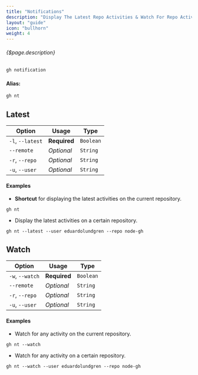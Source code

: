 ```yaml
---
title: "Notifications"
description: "Display The Latest Repo Activities & Watch For Repo Activity"
layout: "guide"
icon: "bullhorn"
weight: 4
---
```


###### {$page.description}

<article id="1">

```javascript
gh notification
```

#### Alias:

```javascript
gh nt
```

## Latest

Option           | Usage        | Type
---              | ---          | ---
`-l`, `--latest` | **Required** | `Boolean`
`--remote`       | *Optional*   | `String`
`-r`, `--repo`   | *Optional*   | `String`
`-u`, `--user`   | *Optional*   | `String`

#### Examples

* **Shortcut** for displaying the latest activities on the current repository.

```shell
gh nt
```

* Display the latest activities on a certain repository.

```shell
gh nt --latest --user eduardolundgren --repo node-gh
```

</article>


<article id="2">

## Watch

Option           | Usage        | Type
---              | ---          | ---
`-w`, `--watch`  | **Required** | `Boolean`
`--remote`       | *Optional*   | `String`
`-r`, `--repo`   | *Optional*   | `String`
`-u`, `--user`   | *Optional*   | `String`

#### Examples

* Watch for any activity on the current repository.

```shell
gh nt --watch
```

* Watch for any activity on a certain repository.

```shell
gh nt --watch --user eduardolundgren --repo node-gh
```

</article>